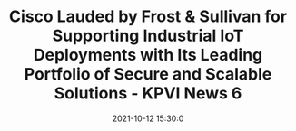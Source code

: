 ---
"title": "Cisco Lauded by Frost & Sullivan for Supporting Industrial IoT Deployments with Its Leading Portfolio of Secure and Scalable Solutions - KPVI News 6"
"date": "2021-10-12 15:30:0"
"feed_name": "GOOGLENEWSINDUSTRIAL"
"feed_website": "https://news.google.com/search?q=industrial%2Bincident&hl=en-US&gl=US&ceid=US:en"
"feed_rss": "https://news.google.com/rss/search?q=industrial%2Bincident&hl=en-US&gl=US&ceid=US:en"
"link": "https://www.kpvi.com/news/national_news/cisco-lauded-by-frost-sullivan-for-supporting-industrial-iot-deployments-with-its-leading-portfolio-of/article_270666ac-7941-5ddc-9ad3-9f17388c5884.html"
"source": "{'href': 'https://www.kpvi.com', 'title': 'KPVI News 6'}"
"file": "_posts/2021-1-1-95689d7a01e51f1f9db5ae23708f11b35681d04c.md"
"accident": "0"
"drilling": "0"
"dead": "0"
"injured": "0"
"arrested": "0"
"place": "unknown place"
"where": "unknown site"
"causes": "unknown"
"place_uri": "unknown place"
---